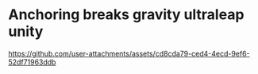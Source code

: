 # Anchoring breaks gravity ultraleap unity
 


https://github.com/user-attachments/assets/cd8cda79-ced4-4ecd-9ef6-52df71963ddb

